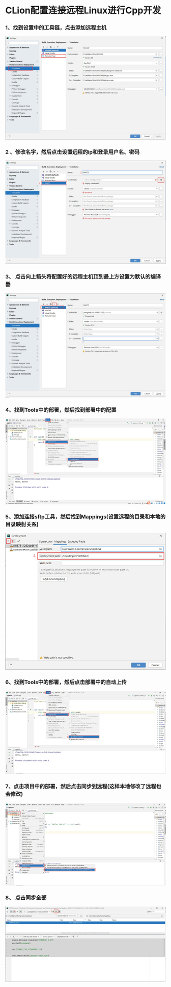 # CLion配置连接远程Linux进行Cpp开发



### 1、找到设置中的工具链，点击添加远程主机

![](images/01.jpg)



### 2 、修改名字，然后点击设置远程的ip和登录用户名、密码

![](images/02.jpg)



### 3、 点击向上箭头将配置好的远程主机顶到最上方设置为默认的编译器

![](images/03.jpg)



### 4、找到Tools中的部署，然后找到部署中的配置

![](images/04.jpg)



### 5、添加连接sftp工具，然后找到Mappings(设置远程的目录和本地的目录映射关系)

![](images/05.jpg)



### 6、找到Tools中的部署，然后点击部署中的自动上传

![](images/06.jpg)



### 7、点击项目中的部署，然后点击同步到远程(这样本地修改了远程也会修改)

![](images/07.jpg)



### 8、 点击同步全部

![](images/08.jpg)


